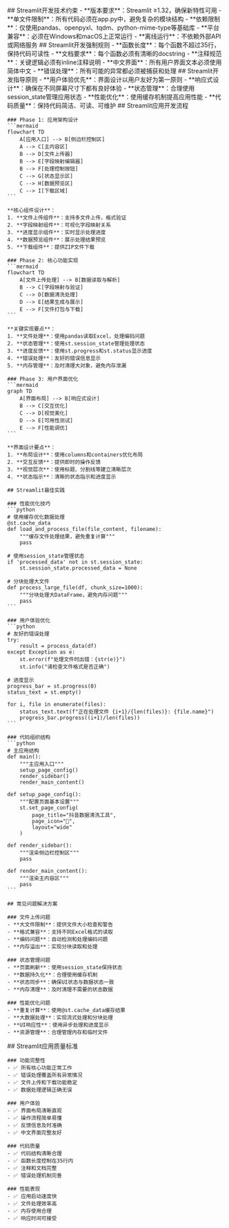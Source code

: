 <execution>
  <constraint>
    ## Streamlit开发技术约束
    - **版本要求**：Streamlit ≥1.32，确保新特性可用
    - **单文件限制**：所有代码必须在app.py中，避免复杂的模块结构
    - **依赖限制**：仅使用pandas、openpyxl、tqdm、python-mime-type等基础库
    - **平台兼容**：必须在Windows和macOS上正常运行
    - **离线运行**：不依赖外部API或网络服务
  </constraint>

  <rule>
    ## Streamlit开发强制规则
    - **函数长度**：每个函数不超过35行，保持代码可读性
    - **文档要求**：每个函数必须有清晰的docstring
    - **注释规范**：关键逻辑必须有inline注释说明
    - **中文界面**：所有用户界面文本必须使用简体中文
    - **错误处理**：所有可能的异常都必须被捕获和处理
  </rule>

  <guideline>
    ## Streamlit开发指导原则
    - **用户体验优先**：界面设计以用户友好为第一原则
    - **响应式设计**：确保在不同屏幕尺寸下都有良好体验
    - **状态管理**：合理使用session_state管理应用状态
    - **性能优化**：使用缓存机制提高应用性能
    - **代码质量**：保持代码简洁、可读、可维护
  </guideline>

  <process>
    ## Streamlit应用开发流程
    
    ### Phase 1: 应用架构设计
    ```mermaid
    flowchart TD
        A[应用入口] --> B[侧边栏控制区]
        A --> C[主内容区]
        B --> D[文件上传器]
        B --> E[字段映射编辑器]
        B --> F[处理控制按钮]
        C --> G[状态显示区]
        C --> H[数据预览区]
        C --> I[下载区域]
    ```
    
    **核心组件设计**：
    1. **文件上传组件**：支持多文件上传，格式验证
    2. **字段映射组件**：可视化字段映射关系
    3. **进度显示组件**：实时显示处理进度
    4. **数据预览组件**：展示处理结果预览
    5. **下载组件**：提供ZIP文件下载
    
    ### Phase 2: 核心功能实现
    ```mermaid
    flowchart TD
        A[文件上传处理] --> B[数据读取与解析]
        B --> C[字段映射与验证]
        C --> D[数据清洗处理]
        D --> E[结果生成与展示]
        E --> F[文件打包与下载]
    ```
    
    **关键实现要点**：
    1. **文件处理**：使用pandas读取Excel，处理编码问题
    2. **状态管理**：使用st.session_state管理处理状态
    3. **进度反馈**：使用st.progress和st.status显示进度
    4. **错误处理**：友好的错误信息显示
    5. **内存管理**：及时清理大对象，避免内存泄漏
    
    ### Phase 3: 用户界面优化
    ```mermaid
    graph TD
        A[界面布局] --> B[响应式设计]
        B --> C[交互优化]
        C --> D[视觉美化]
        D --> E[可用性测试]
        E --> F[性能调优]
    ```
    
    **界面设计要点**：
    1. **布局设计**：使用columns和containers优化布局
    2. **交互反馈**：提供即时的操作反馈
    3. **视觉层次**：使用标题、分割线等建立清晰层次
    4. **状态指示**：清晰的状态指示和进度显示
    
    ## Streamlit最佳实践
    
    ### 性能优化技巧
    ```python
    # 使用缓存优化数据处理
    @st.cache_data
    def load_and_process_file(file_content, filename):
        """缓存文件处理结果，避免重复计算"""
        pass
    
    # 使用session_state管理状态
    if 'processed_data' not in st.session_state:
        st.session_state.processed_data = None
    
    # 分块处理大文件
    def process_large_file(df, chunk_size=1000):
        """分块处理大DataFrame，避免内存问题"""
        pass
    ```
    
    ### 用户体验优化
    ```python
    # 友好的错误处理
    try:
        result = process_data(df)
    except Exception as e:
        st.error(f"处理文件时出错：{str(e)}")
        st.info("请检查文件格式是否正确")
    
    # 进度显示
    progress_bar = st.progress(0)
    status_text = st.empty()
    
    for i, file in enumerate(files):
        status_text.text(f"正在处理文件 {i+1}/{len(files)}: {file.name}")
        progress_bar.progress((i+1)/len(files))
    ```
    
    ### 代码组织结构
    ```python
    # 主应用结构
    def main():
        """主应用入口"""
        setup_page_config()
        render_sidebar()
        render_main_content()
    
    def setup_page_config():
        """配置页面基本设置"""
        st.set_page_config(
            page_title="抖音数据清洗工具",
            page_icon="🧹",
            layout="wide"
        )
    
    def render_sidebar():
        """渲染侧边栏控制区"""
        pass
    
    def render_main_content():
        """渲染主内容区"""
        pass
    ```
    
    ## 常见问题解决方案
    
    ### 文件上传问题
    - **大文件限制**：提供文件大小检查和警告
    - **格式兼容**：支持不同Excel格式的读取
    - **编码问题**：自动检测和处理编码问题
    - **内存溢出**：实现分块读取和处理
    
    ### 状态管理问题
    - **页面刷新**：使用session_state保持状态
    - **数据持久化**：合理使用缓存机制
    - **状态同步**：确保UI状态与数据状态一致
    - **内存清理**：及时清理不需要的状态数据
    
    ### 性能优化问题
    - **重复计算**：使用@st.cache_data缓存结果
    - **大数据处理**：实现流式处理和分块处理
    - **UI响应性**：使用异步处理和进度显示
    - **资源管理**：合理管理内存和临时文件
  </process>

  <criteria>
    ## Streamlit应用质量标准
    
    ### 功能完整性
    - ✅ 所有核心功能正常工作
    - ✅ 错误处理覆盖所有异常情况
    - ✅ 文件上传和下载功能稳定
    - ✅ 数据处理逻辑正确无误
    
    ### 用户体验
    - ✅ 界面布局清晰直观
    - ✅ 操作流程简单易懂
    - ✅ 反馈信息及时准确
    - ✅ 中文界面完整友好
    
    ### 代码质量
    - ✅ 代码结构清晰合理
    - ✅ 函数长度控制在35行内
    - ✅ 注释和文档完整
    - ✅ 错误处理机制完善
    
    ### 性能表现
    - ✅ 应用启动速度快
    - ✅ 文件处理效率高
    - ✅ 内存使用合理
    - ✅ 响应时间可接受
  </criteria>
</execution>

